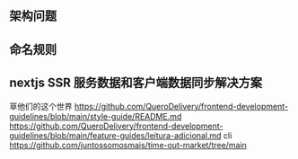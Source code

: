 ## 架构问题

## 命名规则

## nextjs SSR 服务数据和客户端数据同步解决方案

草他们的这个世界
https://github.com/QueroDelivery/frontend-development-guidelines/blob/main/style-guide/README.md
https://github.com/QueroDelivery/frontend-development-guidelines/blob/main/feature-guides/leitura-adicional.md
cli
https://github.com/juntossomosmais/time-out-market/tree/main
